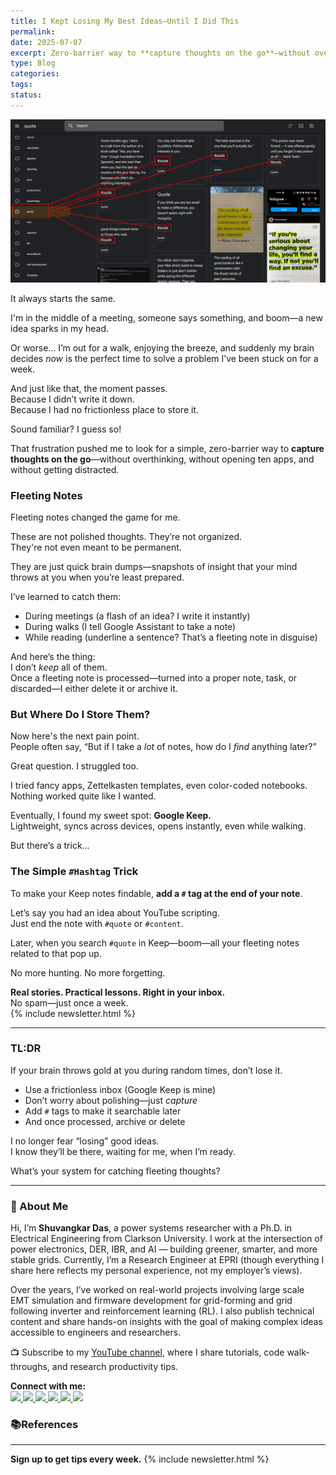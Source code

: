 ```yaml
---
title: I Kept Losing My Best Ideas—Until I Did This
permalink: 
date: 2025-07-07
excerpt: Zero-barrier way to **capture thoughts on the go**—without overthinking, without opening ten apps, and without getting distracted.
type: Blog
categories: 
tags: 
status:
---
```

![Pasted image 20250707190810.png](/assets/images/Pasted-image-20250707190810.png)

It always starts the same.

I'm in the middle of a meeting, someone says something, and boom—a new idea sparks in my head.

Or worse... I’m out for a walk, enjoying the breeze, and suddenly my brain decides _now_ is the perfect time to solve a problem I’ve been stuck on for a week.

And just like that, the moment passes.  
Because I didn’t write it down.  
Because I had no frictionless place to store it.

Sound familiar? I guess  so!

That frustration pushed me to look for a simple, zero-barrier way to **capture thoughts on the go**—without overthinking, without opening ten apps, and without getting distracted.
### Fleeting Notes
Fleeting notes changed the game for me.

These are not polished thoughts. They’re not organized.  
They're not even meant to be permanent.

They are just quick brain dumps—snapshots of insight that your mind throws at you when you’re least prepared.

I’ve learned to catch them:
- During meetings (a flash of an idea? I write it instantly)
- During walks (I tell Google Assistant to take a note)
- While reading (underline a sentence? That’s a fleeting note in disguise)

And here’s the thing:  
I don’t _keep_ all of them.  
Once a fleeting note is processed—turned into a proper note, task, or discarded—I either delete it or archive it.
### But Where Do I Store Them?
Now here's the next pain point.  
People often say, “But if I take a _lot_ of notes, how do I _find_ anything later?”

Great question. I struggled too.

I tried fancy apps, Zettelkasten templates, even color-coded notebooks.  
Nothing worked quite like I wanted.

Eventually, I found my sweet spot: **Google Keep.**  
Lightweight, syncs across devices, opens instantly, even while walking.

But there’s a trick…
### The Simple `#Hashtag` Trick
To make your Keep notes findable, **add a `#` tag at the end of your note**.

Let’s say you had an idea about YouTube scripting.  
Just end the note with `#quote` or `#content`.

Later, when you search `#quote` in Keep—boom—all your fleeting notes related to that pop up.

No more hunting. No more forgetting.

**Real stories. Practical lessons. Right in your inbox.**  
No spam—just once a week.  
{% include newsletter.html %}

---
### TL:DR
If your brain throws gold at you during random times, don’t lose it.
- Use a frictionless inbox (Google Keep is mine)
- Don’t worry about polishing—just _capture_
- Add `#` tags to make it searchable later
- And once processed, archive or delete

I no longer fear “losing” good ideas.  
I know they’ll be there, waiting for me, when I’m ready.

What’s your system for catching fleeting thoughts?


---
### 👋 About Me
Hi, I’m **Shuvangkar Das**, a power systems researcher with a Ph.D. in Electrical Engineering from Clarkson University. I work at the intersection of power electronics, DER, IBR, and AI — building greener, smarter, and more stable grids. Currently, I’m a Research Engineer at EPRI (though everything I share here reflects my personal experience, not my employer’s views).

Over the years, I’ve worked on real-world projects involving large scale EMT simulation and firmware development for  grid-forming and grid following inverter and reinforcement learning (RL). I also publish technical content and share hands-on insights with the goal of making complex ideas accessible to engineers and researchers.

📺 Subscribe to my [YouTube channel](https://www.youtube.com/@ShuvangkarDas), where I share tutorials, code walk-throughs, and research productivity tips.

<p><strong>Connect with me:<br></strong>
<a href="https://www.youtube.com/@ShuvangkarDas" target="_blank">
    <img src="https://img.shields.io/badge/YouTube-Subscribe-red?style=for-the-badge&logo=youtube">
  </a>
  <a href="https://www.linkedin.com/in/ShuvangkarDas" target="_blank">
    <img src="https://img.shields.io/badge/LinkedIn-Connect-blue?style=for-the-badge&logo=linkedin">
  </a>
  <a href="https://newsletter.shuvangkardas.com" target="_blank">
    <img src="https://img.shields.io/badge/Newsletter-Subscribe-blue?style=for-the-badge">
  </a>
  <a href="https://twitter.com/shuvangkar_das" target="_blank">
    <img src="https://img.shields.io/badge/Twitter-Follow-blue?style=for-the-badge&logo=twitter">
  </a>
  
  <a href="https://github.com/shuvangkardas" target="_blank">
    <img src="https://img.shields.io/badge/GitHub-Follow-black?style=for-the-badge&logo=github">
  </a>
  <a href="https://blog.shuvangkardas.com" target="_blank">
    <img src="https://img.shields.io/badge/Blog-Read-blueviolet?style=for-the-badge">
  </a>
  
</p>

### 📚References



---
**Sign up to get tips every week.**
 {% include newsletter.html %}

